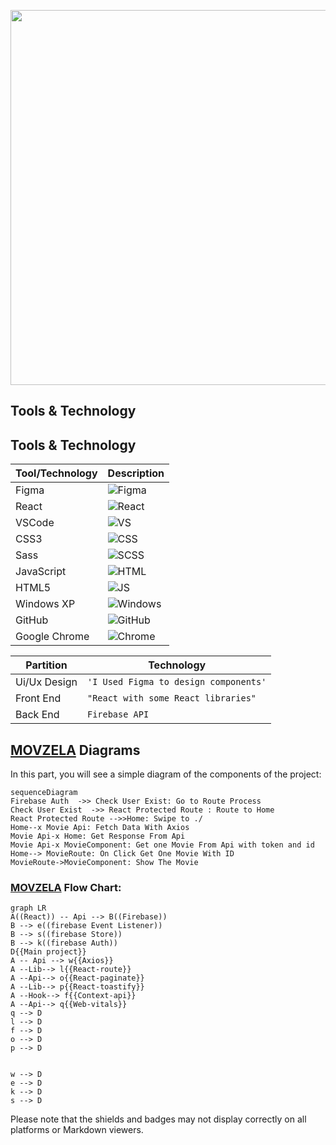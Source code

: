 <p align="center">
  <a href="https://firebase.google.com" target="_blank">
    <img src="https://firebase.google.com/static/downloads/brand-guidelines/PNG/logo-built_white.png" width="600">
  </a>
</p>

<p align="center">

## Tools & Technology

## Tools & Technology

| Tool/Technology | Description                                                                                    |
| --------------- | ---------------------------------------------------------------------------------------------- |
| Figma           | ![Figma](https://img.shields.io/badge/Figma-F24E1E?style=for-the-badge&logo=figma&logoColor=white) |
| React           | ![React](https://img.shields.io/badge/React-20232A?style=for-the-badge&logo=react&logoColor=61DAFB) |
| VSCode          | ![VS](https://img.shields.io/badge/VSCode-0078D4?style=for-the-badge&logo=visual%20studio%20code&logoColor=white) |
| CSS3            | ![CSS](https://img.shields.io/badge/CSS3-1572B6?style=for-the-badge&logo=css3&logoColor=white) |
| Sass            | ![SCSS](https://img.shields.io/badge/Sass-CC6699?style=for-the-badge&logo=sass&logoColor=white) |
| JavaScript      | ![HTML](https://img.shields.io/badge/JavaScript-323330?style=for-the-badge&logo=javascript&logoColor=F7DF1E) |
| HTML5           | ![JS](https://img.shields.io/badge/HTML5-E34F26?style=for-the-badge&logo=html5&logoColor=white) |
| Windows XP      | ![Windows](https://img.shields.io/badge/Windows_XP-003399?style=for-the-badge&logo=windows-xp&logoColor=white) |
| GitHub          | ![GitHub](https://img.shields.io/badge/GitHub-100000?style=for-the-badge&logo=github&logoColor=white) |
| Google Chrome   | ![Chrome](https://img.shields.io/badge/Google_chrome-4285F4?style=for-the-badge&logo=Google-chrome&logoColor=white) |


</p>

| Partition      | Technology                            |
| -------------- | ------------------------------------- |
| Ui/Ux Design   | `'I Used Figma to design components'` |
| Front End      | `"React with some React libraries"`    |
| Back End       | `Firebase API`                         |

## [MOVZELA](https://movzila.web.app/) Diagrams

In this part, you will see a simple diagram of the components of the project:

```mermaid
sequenceDiagram
Firebase Auth  ->> Check User Exist: Go to Route Process
Check User Exist  ->> React Protected Route : Route to Home
React Protected Route -->>Home: Swipe to ./
Home--x Movie Api: Fetch Data With Axios
Movie Api-x Home: Get Response From Api
Movie Api-x MovieComponent: Get one Movie From Api with token and id
Home--> MovieRoute: On Click Get One Movie With ID
MovieRoute->MovieComponent: Show The Movie
```

### [MOVZELA](https://movzila.web.app/) Flow Chart:

```mermaid
graph LR
A((React)) -- Api --> B((Firebase))
B --> e((firebase Event Listener))
B --> s((firebase Store))
B --> k((firebase Auth))
D{{Main project}}
A -- Api --> w{{Axios}}
A --Lib--> l{{React-route}}
A --Api--> o{{React-paginate}}
A --Lib--> p{{React-toastify}}
A --Hook--> f{{Context-api}}
A --Api--> q{{Web-vitals}}
q --> D
l --> D
f --> D
o --> D
p --> D


w --> D
e --> D
k --> D
s --> D
```

Please note that the shields and badges may not display correctly on all platforms or Markdown viewers.
